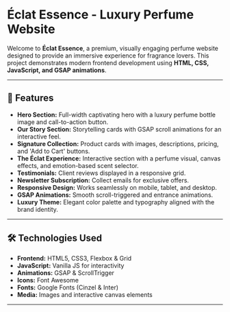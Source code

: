 # Éclat Essence - Luxury Perfume Website

Welcome to **Éclat Essence**, a premium, visually engaging perfume website designed to provide an immersive experience for fragrance lovers. This project demonstrates modern frontend development using **HTML, CSS, JavaScript, and GSAP animations**.

---

## 🌟 Features

- **Hero Section:** Full-width captivating hero with a luxury perfume bottle image and call-to-action button.
- **Our Story Section:** Storytelling cards with GSAP scroll animations for an interactive feel.
- **Signature Collection:** Product cards with images, descriptions, pricing, and 'Add to Cart' buttons.
- **The Éclat Experience:** Interactive section with a perfume visual, canvas effects, and emotion-based scent selector.
- **Testimonials:** Client reviews displayed in a responsive grid.
- **Newsletter Subscription:** Collect emails for exclusive offers.
- **Responsive Design:** Works seamlessly on mobile, tablet, and desktop.
- **GSAP Animations:** Smooth scroll-triggered and entrance animations.
- **Luxury Theme:** Elegant color palette and typography aligned with the brand identity.

---

## 🛠️ Technologies Used

- **Frontend:** HTML5, CSS3, Flexbox & Grid
- **JavaScript:** Vanilla JS for interactivity
- **Animations:** GSAP & ScrollTrigger
- **Icons:** Font Awesome
- **Fonts:** Google Fonts (Cinzel & Inter)
- **Media:** Images and interactive canvas elements

---


